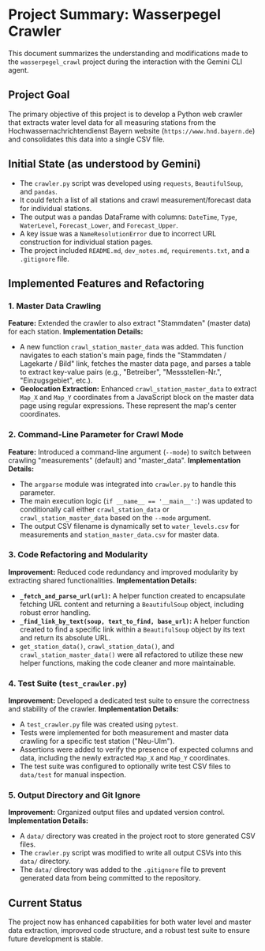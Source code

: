 # Project Summary: Wasserpegel Crawler

This document summarizes the understanding and modifications made to the `wasserpegel_crawl` project during the interaction with the Gemini CLI agent.

## Project Goal

The primary objective of this project is to develop a Python web crawler that extracts water level data for all measuring stations from the Hochwassernachrichtendienst Bayern website (`https://www.hnd.bayern.de`) and consolidates this data into a single CSV file.

## Initial State (as understood by Gemini)

*   The `crawler.py` script was developed using `requests`, `BeautifulSoup`, and `pandas`.
*   It could fetch a list of all stations and crawl measurement/forecast data for individual stations.
*   The output was a pandas DataFrame with columns: `DateTime`, `Type`, `WaterLevel`, `Forecast_Lower`, and `Forecast_Upper`.
*   A key issue was a `NameResolutionError` due to incorrect URL construction for individual station pages.
*   The project included `README.md`, `dev_notes.md`, `requirements.txt`, and a `.gitignore` file.

## Implemented Features and Refactoring

### 1. Master Data Crawling

**Feature:** Extended the crawler to also extract "Stammdaten" (master data) for each station.
**Implementation Details:**
*   A new function `crawl_station_master_data` was added. This function navigates to each station's main page, finds the "Stammdaten / Lagekarte / Bild" link, fetches the master data page, and parses a table to extract key-value pairs (e.g., "Betreiber", "Messstellen-Nr.", "Einzugsgebiet", etc.).
*   **Geolocation Extraction:** Enhanced `crawl_station_master_data` to extract `Map_X` and `Map_Y` coordinates from a JavaScript block on the master data page using regular expressions. These represent the map's center coordinates.

### 2. Command-Line Parameter for Crawl Mode

**Feature:** Introduced a command-line argument (`--mode`) to switch between crawling "measurements" (default) and "master_data".
**Implementation Details:**
*   The `argparse` module was integrated into `crawler.py` to handle this parameter.
*   The main execution logic (`if __name__ == '__main__':`) was updated to conditionally call either `crawl_station_data` or `crawl_station_master_data` based on the `--mode` argument.
*   The output CSV filename is dynamically set to `water_levels.csv` for measurements and `station_master_data.csv` for master data.

### 3. Code Refactoring and Modularity

**Improvement:** Reduced code redundancy and improved modularity by extracting shared functionalities.
**Implementation Details:**
*   **`_fetch_and_parse_url(url)`:** A helper function created to encapsulate fetching URL content and returning a `BeautifulSoup` object, including robust error handling.
*   **`_find_link_by_text(soup, text_to_find, base_url)`:** A helper function created to find a specific link within a `BeautifulSoup` object by its text and return its absolute URL.
*   `get_station_data()`, `crawl_station_data()`, and `crawl_station_master_data()` were all refactored to utilize these new helper functions, making the code cleaner and more maintainable.

### 4. Test Suite (`test_crawler.py`)

**Improvement:** Developed a dedicated test suite to ensure the correctness and stability of the crawler.
**Implementation Details:**
*   A `test_crawler.py` file was created using `pytest`.
*   Tests were implemented for both measurement and master data crawling for a specific test station ("Neu-Ulm").
*   Assertions were added to verify the presence of expected columns and data, including the newly extracted `Map_X` and `Map_Y` coordinates.
*   The test suite was configured to optionally write test CSV files to `data/test` for manual inspection.

### 5. Output Directory and Git Ignore

**Improvement:** Organized output files and updated version control.
**Implementation Details:**
*   A `data/` directory was created in the project root to store generated CSV files.
*   The `crawler.py` script was modified to write all output CSVs into this `data/` directory.
*   The `data/` directory was added to the `.gitignore` file to prevent generated data from being committed to the repository.

## Current Status

The project now has enhanced capabilities for both water level and master data extraction, improved code structure, and a robust test suite to ensure future development is stable.
